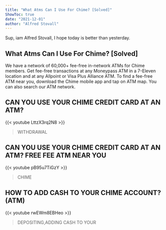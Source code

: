 ```yaml
---
title: "What Atms Can I Use For Chime? [Solved]"
ShowToc: true 
date: "2021-12-01"
author: "Alfred Stovall" 
---
```


Sup, iam Alfred Stovall, I hope today is better than yesterday.
## What Atms Can I Use For Chime? [Solved]
 We have a network of 60,000+ fee-free in-network ATMs for Chime members. Get fee-free transactions at any Moneypass ATM in a 7-Eleven location and at any Allpoint or Visa Plus Alliance ATM. To find a fee-free ATM near you, download the Chime mobile app and tap on ATM map. You can also search our ATM network.

## CAN YOU USE YOUR CHIME CREDIT CARD AT AN ATM?
{{< youtube LttzX3rq2N8 >}}
>WITHDRAWAL 

## CAN YOU USE YOUR CHIME CREDIT CARD AT AN ATM? FREE FEE ATM NEAR YOU
{{< youtube pB95u7TiGzY >}}
>CHIME

## HOW TO ADD CASH TO YOUR CHIME ACCOUNT? (ATM)
{{< youtube rwEWm8EBHeo >}}
>DEPOSITING,ADDING CASH TO YOUR 

